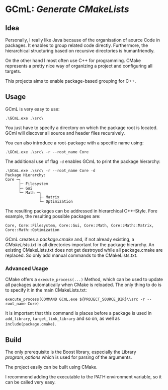 # GCmL: *Generate CMakeLists*


## Idea

Personally, I really like Java because of the organisation of aource Code in packages.
It enables to group related code directly.
Furthermore, the hierarchical structuring based on recursive directories is humanfriendly.

On the other hand I most often use C++ for programming.
CMake represents a pretty nice way of organizing a project and configuring all targets.

This projects aims to enable package-based grouping for C++.


## Usage

GCmL is very easy to use:

```
.\GCmL.exe .\src\
```

You just have to specify a directory on which the package root is located.
GCml will discover all source and header files recursively.

You can also introduce a root-package with a specific name using:
```
.\GCmL.exe .\src\ -r --root_name Core
```

The additional use of flag `-d` enables GCmL to print the package hierarchy:
```
.\GCmL.exe .\src\ -r --root_name Core -d
Package Hierarchy:
Core ─┐
      ├─ Filesystem
      ├─ Gui
      └─ Math ─┐
               ├─ Matrix
               └─ Optimization
```
The resulting packages can be addressed in hierarchical C++-Style.
Fore example, the resulting possible packages are:
```
Core, Core::Filesystem, Core::Gui, Core::Math, Core::Math::Matrix, Core::Math::Optimization
```

GCmL creates a *package.cmake* and, if not already existing, a *CMakeLists.txt* in all directories important for the package hierarchy.
An existing CMakeLists.txt does not get destroyed while all package.cmake are replaced.
So only add manual commands to the CMakeLists.txt.


### Advanced Usage

CMake offers a `execute_process(...)` Method, which can be used to update all packages automatically when CMake is reloaded.
The only thing to do is to specify it in the main CMakeLists.txt:
```
execute_process(COMMAND GCmL.exe ${PROJECT_SOURCE_DIR}\\src -r --root_name Core)
```
It is important that this command is places before a package is used in `add_library`, `target_link_library` and so on, as well as `include(package.cmake)`.


## Build

The only prerequisite is the Boost library, especially the Library *program_options* which is used for parsing of the arguments.

The project easily can be built using CMake.

I recommend adding the executable to the PATH environment variable, so it can be called very easy.

